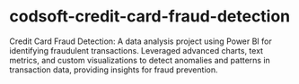 # codsoft-credit-card-fraud-detection
Credit Card Fraud Detection: A data analysis project using Power BI for identifying fraudulent transactions. Leveraged advanced charts, text metrics, and custom visualizations to detect anomalies and patterns in transaction data, providing insights for fraud prevention.
